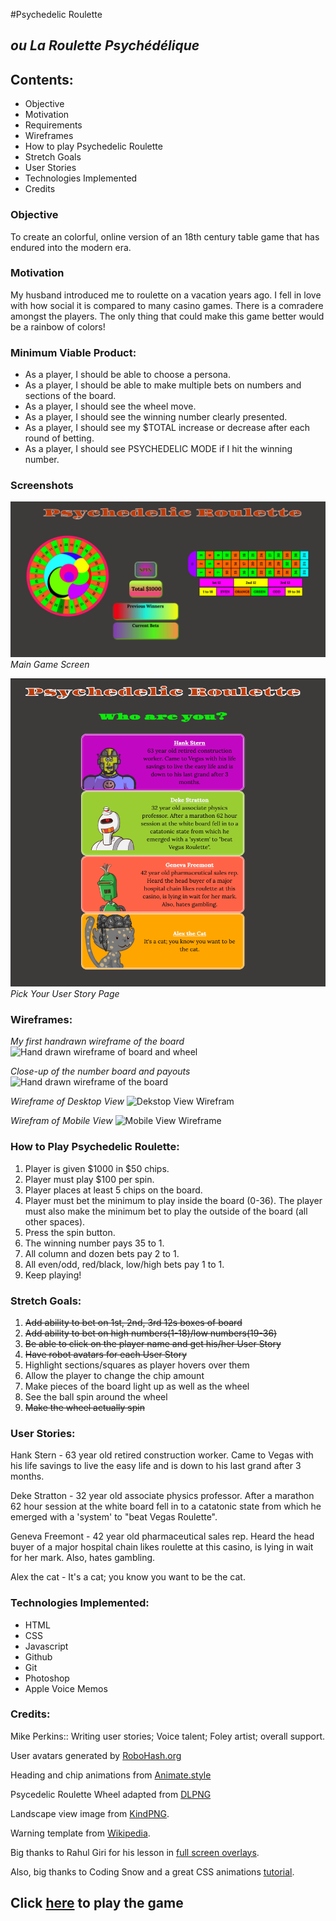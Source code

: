 #Psychedelic Roulette
## _ou La Roulette Psychédélique_

## Contents:
* Objective
* Motivation
* Requirements
* Wireframes
* How to play Psychedelic Roulette
* Stretch Goals
* User Stories
* Technologies Implemented
* Credits


### Objective
To create an colorful, online version of an 18th century table game that has endured into the modern era.


### Motivation
My husband introduced me to roulette on a vacation years ago. I fell in love with how social it is compared to many casino games. There is a comradere amongst the players. The only thing that could make this game better would be a rainbow of colors!


### Minimum Viable Product:
* As a player, I should be able to choose a persona.
* As a player, I should be able to make multiple bets on numbers and sections of the board.
* As a player, I should see the wheel move.
* As a player, I should see the winning number clearly presented.
* As a player, I should see my $TOTAL increase or decrease after each round of betting.
* As a player, I should see PSYCHEDELIC MODE if I hit the winning number.

### Screenshots
![Screenshot of roulette game screen](./resources/Game_Screenshot.png) _Main Game Screen_

![Screenshot of user stories page](./resources/User_Stories_Screenshot.png) _Pick Your User Story Page_

### Wireframes:

_My first handrawn wireframe of the board_
![Hand drawn wireframe of board and wheel](https://i.imgur.com/nrSXwz2.jpg)

_Close-up of the number board and payouts_
![Hand drawn wireframe of the board](https://i.imgur.com/j4M28Dh.jpg)

_Wireframe of Desktop View_
![Dekstop View Wirefram](https://i.imgur.com/JWKZORi.jpg)

_Wirefram of Mobile View_
![Mobile View Wireframe](https://i.imgur.com/3pP5FBS.jpg)
### How to Play Psychedelic Roulette:
1. Player is given $1000 in $50 chips.
2. Player must play $100 per spin.
3. Player places at least 5 chips on the board.
4. Player must bet the minimum to play inside the board (0-36). The player must also make the minimum bet to play the outside of the board (all other spaces).
5. Press the spin button.
6. The winning number pays 35 to 1.
7. All column and dozen bets pay 2 to 1.
8. All even/odd, red/black, low/high bets pay 1 to 1.
9. Keep playing!



### Stretch Goals:
1. ~~Add ability to bet on 1st, 2nd, 3rd 12s boxes of board~~
2. ~~Add ability to bet on high numbers(1-18)/low numbers(19-36)~~
3. ~~Be able to click on the player name and get his/her User Story~~
4. ~~Have robot avatars for each User Story~~
5. Highlight sections/squares as player hovers over them
6. Allow the player to change the chip amount
7. Make pieces of the board light up as well as the wheel
8. See the ball spin around the wheel
9. ~~Make the wheel actually spin~~



### User Stories:

Hank Stern - 63 year old retired construction worker. Came to Vegas with his life savings to live the easy life and is down to his last grand after 3 months.

Deke Stratton - 32 year old associate physics professor. After a marathon 62 hour session at the white board fell in to a catatonic state from which he emerged with a 'system' to "beat Vegas Roulette".

Geneva Freemont - 42 year old pharmaceutical sales rep. Heard the head buyer of a major hospital chain likes roulette at this casino, is lying in wait for her mark. Also, hates gambling.

Alex  the cat - It's a cat; you know you want to be the cat.


### Technologies Implemented:
* HTML
* CSS
* Javascript
* Github
* Git
* Photoshop
* Apple Voice Memos


### Credits:

Mike Perkins:: Writing user stories; Voice talent; Foley artist; overall support.

User avatars generated by [RoboHash.org](https://robohash.org/)

Heading and chip animations from [Animate.style](https://animate.style/)

Psycedelic Roulette Wheel adapted from [DLPNG](https://dlpng.com/png/6391825)

Landscape view image from [KindPNG](https://www.kindpng.com/downpng/Twbxmo_please-rotate-your-device-to-landscape-mode-hd-png-download/).

Warning template from [Wikipedia](https://en.wikipedia.org/wiki/Template:Seizure_warning).

Big thanks to Rahul Giri for his lesson in [full screen overlays](https://www.youtube.com/watch?v=qLhBcHO3qtM).

Also, big thanks to Coding Snow and a great CSS animations [tutorial](https://www.youtube.com/watch?v=gNz-TZIuNwo).

## Click [here](http://psychedelic-roulette.surge.sh/) to play the game
